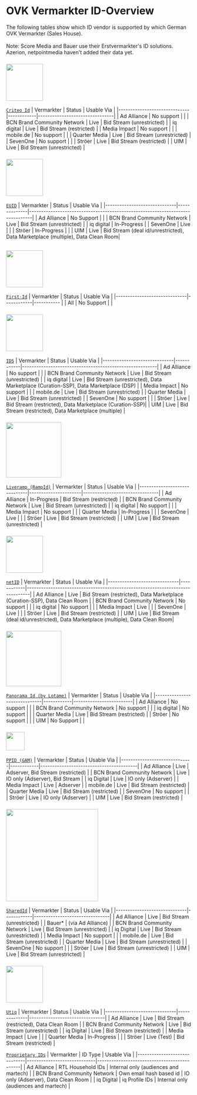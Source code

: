 # OVK Vermarkter ID-Overview #

The following tables show which ID vendor is supported by which German OVK Vermarkter (Sales House).<br></br>
Note: Score Media and Bauer use their Erstvermarkter's ID solutions. Azerion, netpointmedia haven't added their data yet. 

### <img src="https://www.criteo.com/wp-content/uploads/2021/10/criteo-logo-2021.jpeg" width="100"></img> ###
[`Criteo Id`](#Criteo)
| Vermarkter                   | Status     | Usable Via                     |
|------------------------------|------------|--------------------------------|
| Ad Alliance                  | No support |                                |
| BCN Brand Community Network  | Live       | Bid Stream (unrestricted)      |
| iq digital                   | Live       | Bid Stream (restricted)        |
| Media Impact                 | No support |                                |
| mobile.de                    | No support |                                |
| Quarter Media                | Live       | Bid Stream (unrestricted)      |
| SevenOne                     | No support |                                |
| Ströer                       | Live       | Bid Stream (restricted)        |
| UIM                          | Live       | Bid Stream (unrestricted)      |


### <img src="https://www.thetradedesk.com/assets/global/EUID-800x450.png" width="100"></img> ###
[`EUID`](#EUID)
| Vermarkter                   | Status       | Usable Via                                                                     |
|------------------------------|--------------|-------------------------------------------------------------------------------|
| Ad Alliance                  | No Support   |                                                                              |
| BCN Brand Community Network  | Live         | Bid Stream (unrestricted)                                                    |
| iq digital                   | In-Progress  | 
| SevenOne                     | Live         |                                                                              |
| Ströer                       | In-Progress  |                                                                              |
| UIM                          | Live         | Bid Stream (deal id/unrestricted), Data Marketplace (multiple), Data Clean Room|

## ##
### <img src="https://www.first-id.fr/wp-content/uploads/First-id-master-logo-blanc-480x136.png" width="100"></img> ###
[`First-Id`](#First-Id)
| Vermarkter                   | Status     | Usable Via |
|------------------------------|------------|----------- |
| All                          | No Support |            |


### <img src="https://samples.id5.io/assets/images/id5-logo.png" width="100"></img> ###
[`ID5`](#ID5)
| Vermarkter                   | Status     | Usable Via                                              |
|------------------------------|------------|---------------------------------------------------------|
| Ad Alliance                  | No support |                                                        |
| BCN Brand Community Network  | Live       | Bid Stream (unrestricted)                               |
| iq digital                   | Live       | Bid Stream (unrestricted), Data Marketplace (Curation-SSP), Data Marketplace (DSP)                               |
| Media Impact                 | No support |                                                        |
| mobile.de                    | Live       | Bid Stream (unrestricted)                               |
| Quarter Media                | Live       | Bid Stream (unrestricted)                               |
| SevenOne                     | No support |                                                        |
| Ströer                       | Live       | Bid Stream (restricted), Data Marketplace (Curation-SSP)|
| UIM                          | Live       | Bid Stream (restricted), Data Marketplace (multiple)    |


### <img src="https://upload.wikimedia.org/wikipedia/commons/8/8f/LiveRamp-logo.png" width="150"></img> ###
[`Liveramp (RampId)`](#Liveramp)
| Vermarkter                   | Status               | Usable Via                     |
|------------------------------|----------------------|--------------------------------|
| Ad Alliance                  | In-Progress          | Bid Stream (restricted)        |
| BCN Brand Community Network  | Live                 | Bid Stream (unrestricted)      |
| iq digital                   | No support           |                                |
| Media Impact                 | No support           |                                |
| Quarter Media                | In-Progress          |                                |
| SevenOne                     | Live                 |                                |
| Ströer                       | Live                 | Bid Stream (restricted)        |
| UIM                          | Live                 | Bid Stream (unrestricted)      |


### <img src="https://encrypted-tbn0.gstatic.com/images?q=tbn:ANd9GcSsxHT3ETXCVLbxn9dhsR4xW9Vg3PwibdnRgA&s" width="100"></img> ###
[`netID`](#netId)
| Vermarkter                   | Status     | Usable Via                                                                     |
|------------------------------|------------|-------------------------------------------------------------------------------|
| Ad Alliance                  | Live       | Bid Stream (restricted), Data Marketplace (Curation-SSP), Data Clean Room    |
| BCN Brand Community Network  | No support |                                                                              |
| iq digital                   | No support |                         |
| Media Impact                 | Live       |                                                                              |
| SevenOne                     | Live       |                                                                              |
| Ströer                       | Live       | Bid Stream (restricted)                                                       |
| UIM                          | Live       | Bid Stream (deal id/unrestricted), Data Marketplace (multiple), Data Clean Room|


### <img src="https://www.lotame.com/wp-content/uploads/2024/07/lotame-logo-2.png" width="150"></img> ###
[`Panorama Id (by Lotame)`](#PanoramaId)
| Vermarkter                   | Status     | Usable Via              |
|------------------------------|------------|-------------------------|
| Ad Alliance                  | No support |                         |
| BCN Brand Community Network  | No support |                         |
| iq digital                   | No support |                         |
| Quarter Media                | Live       | Bid Stream (restricted) |
| Ströer                       | No support |                         |
| UIM                          | No Support |                         |



### <img src="https://storage.googleapis.com/gweb-uniblog-publish-prod/images/logo_admanager_192px_MuAH4Zs.max-800x800.png" width="50"></img> ###
[`PPID (GAM)`](#PPID)
| Vermarkter                   | Status     | Usable Via                              |
|------------------------------|------------|-----------------------------------------|
| Ad Alliance                  | Live       | Adserver, Bid Stream (restricted)       |
| BCN Brand Community Network  | Live       | IO only (Adserver), Bid Stream          |
| iq Digital                   | Live       | IO only (Adserver)                      |
| Media Impact                 | Live       | Adserver                                |
| mobile.de                    | Live       | Bid Stream (restricted)                 |
| Quarter Media                | Live       | Bid Stream (restricted)                 |
| SevenOne                     | No support |                                        |
| Ströer                       | Live       | IO only (Adserver)                      |
| UIM                          | Live       | Bid Stream (restricted)                 |



### <img src="https://prebid.org/wp-content/uploads/2024/03/Prebid-SharedID-Logo-e1711053935570.png" width="250"></img> ###
[`SharedId`](#SharedId)
| Vermarkter                   | Status     | Usable Via                     |
|------------------------------|------------|--------------------------------|
| Ad Alliance                  | Live       | Bid Stream (unrestricted)      |
| Bauer*                       | (via Ad Alliance)                           |
| BCN Brand Community Network  | Live       | Bid Stream (unrestricted)      |
| iq Digital                   | Live       | Bid Stream (unrestricted)      |
| Media Impact                 | No support |                                |
| mobile.de                    | Live       | Bid Stream (unrestricted)      |
| Quarter Media                | Live       | Bid Stream (unrestricted)      |
| SevenOne                     | No support |                                |
| Ströer                       | Live       | Bid Stream (unrestricted)      |
| UIM                          | Live       | Bid Stream (unrestricted)      |


### <img src="https://utiq.com/wp-content/uploads/2023/05/utiq-logo@2x.png" width="100"></img> ###
[`Utiq`](#Utiq)
| Vermarkter                   | Status       | Usable Via                     |
|------------------------------|--------------|--------------------------------|
| Ad Alliance                  | Live         | Bid Stream (restricted), Data Clean Room |
| BCN Brand Community Network  | Live         | Bid Stream (unrestricted)      |
| iq Digital                   | Live         | Bid Stream (restricted)        |
| Media Impact                 | Live         |                                |
| Quarter Media                | In-Progress  |                                |
| Ströer                       | Live (Test)  | Bid Stream (restricted)        |


[`Proprietary IDs`](#Proprietary-Ids)
| Vermarkter                   | ID Type                     | Usable Via                                  |
|------------------------------|-----------------------------|---------------------------------------------|
| Ad Alliance                  | RTL Household IDs           | Internal only (audiences and martech)       |
| BCN Brand Community Network  | Own email hash based id     | IO only (Adserver), Data Clean Room         |
| iq Digital                   | iq Profile IDs              | Internal only (audiences and martech)       |


